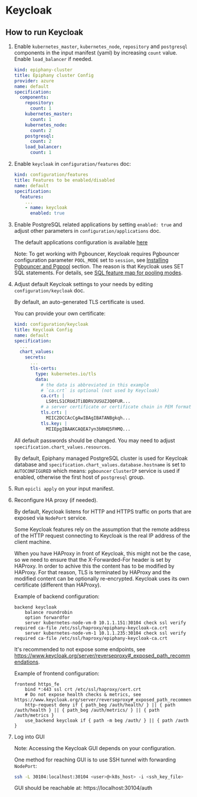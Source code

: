# Keycloak

## How to run Keycloak

1. Enable `kubernetes_master`, `kubernetes_node`, `repository` and `postgresql` components in the input manifest (yaml)
   by increasing `count` value. Enable `load_balancer` if needed.

    ```yaml
    kind: epiphany-cluster
    title: Epiphany cluster Config
    provider: azure
    name: default
    specification:
      components:
        repository:
          count: 1
        kubernetes_master:
          count: 1
        kubernetes_node:
          count: 2
        postgresql:
          count: 2
        load_balancer:
          count: 1
    ```

2. Enable `keycloak` in `configuration/features` doc:

    ```yaml
    kind: configuration/features
    title: Features to be enabled/disabled
    name: default
    specification:
      features:
        ...
        - name: keycloak
          enabled: true
    ```

3. Enable PostgreSQL related applications by setting `enabled: true` and adjust other parameters in `configuration/applications`
   doc.

    The default applications configuration is
    available [here](/schema/common/defaults/configuration/applications.yml)

    Note: To get working with Pgbouncer, Keycloak requires Pgbouncer configuration parameter `POOL_MODE` set to `session`,
    see [Installing Pgbouncer and Pgpool](DATABASES.md#installing-pgbouncer-and-pgpool) section. The reason is that Keycloak
    uses SET SQL statements. For details, see [SQL feature map for pooling modes](https://www.pgbouncer.org/features.html).

4. Adjust default Keycloak settings to your needs by editing `configuration/keycloak` doc.

    By default, an auto-generated TLS certificate is used.

    You can provide your own certificate:

    ```yaml
    kind: configuration/keycloak
    title: Keycloak Config
    name: default
    specification:
      ...
      chart_values:
        secrets:
          ...
          tls-certs:
            type: kubernetes.io/tls
            data:
              # the data is abbreviated in this example
              # `ca.crt` is optional (not used by Keycloak)
              ca.crt: |
                LS0tLS1CRUdJTiBDRVJUSUZJQ0FUR...
              # a server certificate or certificate chain in PEM format
              tls.crt: |
                MIIC2DCCAcCgAwIBAgIBATANBgkqh...
              tls.key: |
                MIIEpgIBAAKCAQEA7yn3bRHQ5FHMQ...
    ```

    All default passwords should be changed. You may need to adjust `specification.chart_values.resources`.

    By default, Epiphany managed PostgreSQL cluster is used for Keycloak database
    and `specification.chart_values.database.hostname` is set to `AUTOCONFIGURED`
    which means: `pgbouncer` `ClusterIP` service is used if enabled, otherwise the first host of `postgresql` group.

5. Run `epicli apply` on your input manifest.

6. Reconfigure HA proxy (if needed).

    By default, Keycloak listens for HTTP and HTTPS traffic on ports that are exposed via `NodePort` service.

    Some Keycloak features rely on the assumption that the remote address of the HTTP request connecting to Keycloak
    is the real IP address of the client machine.

    When you have HAProxy in front of Keycloak, this might not be the case, so we need to ensure that the X-Forwarded-For
    header is set by HAProxy. In order to achive this the content has to be modified by HAProxy. For that reason,
    TLS is terminated by HAProxy and the modified content can be optionally re-encrypted. Keycloak uses its own certificate
    (different than HAProxy).

    Example of backend configuration:

    ```text
    backend keycloak
        balance roundrobin
        option forwardfor
        server kubernetes-node-vm-0 10.1.1.151:30104 check ssl verify required ca-file /etc/ssl/haproxy/epiphany-keycloak-ca.crt
        server kubernetes-node-vm-1 10.1.1.235:30104 check ssl verify required ca-file /etc/ssl/haproxy/epiphany-keycloak-ca.crt
    ```

    It's recommended to not expose some endpoints, see https://www.keycloak.org/server/reverseproxy#_exposed_path_recommendations.

    Example of frontend configuration:

    ```text
    frontend https_fe
        bind *:443 ssl crt /etc/ssl/haproxy/cert.crt
        # Do not expose health checks & metrics, see https://www.keycloak.org/server/reverseproxy#_exposed_path_recommendations
        http-request deny if { path_beg /auth/health/ } || { path /auth/health } || { path_beg /auth/metrics/ } || { path /auth/metrics }
        use_backend keycloak if { path -m beg /auth/ } || { path /auth }
    ```

7. Log into GUI

    Note: Accessing the Keycloak GUI depends on your configuration.

    One method for reaching GUI is to use SSH tunnel with forwarding `NodePort`:

    ```bash
    ssh -L 30104:localhost:30104 <user>@<k8s_host> -i <ssh_key_file>
    ```

    GUI should be reachable at: https://localhost:30104/auth

